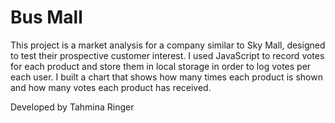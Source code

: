 # Bus Mall

This project is a market analysis for a company similar to Sky Mall, designed to test their prospective customer interest. I used JavaScript to record votes for each product and store them in local storage in order to log votes per each user. I built a chart that shows how many times each product is shown and how many votes each product has received.

Developed by Tahmina Ringer
